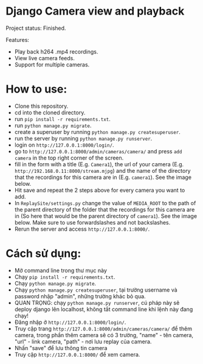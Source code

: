 # Django Camera view and playback

Project status: Finished.

Features:
- Play back h264 .mp4 recordings.
- View live camera feeds.
- Support for multiple cameras.

# How to use:
- Clone this repository.
- cd into the cloned directory.
- run `pip install -r requirements.txt`.
- run `python manage.py migrate`.
- create a superuser by running `python manage.py createsuperuser`.
- run the server by running `python manage.py runserver`.
- login on `http://127.0.0.1:8000/login/`.
- go to `http://127.0.0.1:8000/admin/cameras/camera/` and press `add camera` in the top right corner of the screen.
- fill in the form with a title (E.g. `Camera1`), the url of your camera (E.g. `http://192.168.0.11:8000/stream.mjpg`) and the name of the directory that the recordings for this camera are in (E.g. `camera1`). See the image below.
- Hit save and repeat the 2 steps above for every camera you want to add.
- In `ReplaySite/settings.py` change the value of `MEDIA_ROOT` to the path of the parent directory of the folder that the recordings for this camera are in (So here that would be the parent directory of `camera1`). See the image below. Make sure to use forwardslashes and not backslashes.
- Rerun the server and access `http://127.0.0.1:8000/`.

# Cách sử dụng:
- Mở command line trong thư mục này
- Chạy `pip install -r requirements.txt`.
- Chạy `python manage.py migrate`.
- Chạy `python manage.py createsuperuser`, tại trường username và password nhập "admin", những trường khác bỏ qua.
- QUAN TRỌNG: chạy `python manage.py runserver`, cú pháp này sẽ deploy django lên localhost, không tắt command line khi lệnh này đang chạy!
- Đăng nhập ở `http://127.0.0.1:8000/login/`.
- Truy cập trang `http://127.0.0.1:8000/admin/cameras/camera/` để thêm camera, trong phần thêm camera sẽ có 3 trường, "name" - tên camera, "url" - link camera, "path" - nơi lưu replay của camera.
- Nhấn "save" để lưu thông tin camera
- Truy cập `http://127.0.0.1:8000/` để xem camera.